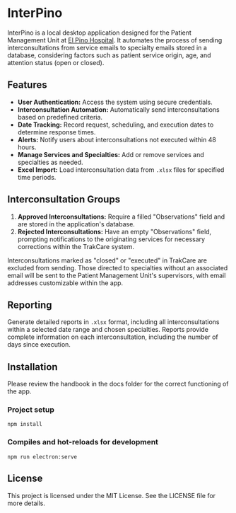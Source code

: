 # InterPino

InterPino is a local desktop application designed for the Patient Management Unit at [El Pino Hospital](https://hospitalelpino.gob.cl/wphep/). It automates the process of sending interconsultations from service emails to specialty emails stored in a database, considering factors such as patient service origin, age, and attention status (open or closed).

## Features

- **User Authentication:** Access the system using secure credentials.
- **Interconsultation Automation:** Automatically send interconsultations based on predefined criteria.
- **Date Tracking:** Record request, scheduling, and execution dates to determine response times.
- **Alerts:** Notify users about interconsultations not executed within 48 hours.
- **Manage Services and Specialties:** Add or remove services and specialties as needed.
- **Excel Import:** Load interconsultation data from `.xlsx` files for specified time periods.

## Interconsultation Groups

1. **Approved Interconsultations:** Require a filled "Observations" field and are stored in the application's database.
2. **Rejected Interconsultations:** Have an empty "Observations" field, prompting notifications to the originating services for necessary corrections within the TrakCare system.

Interconsultations marked as "closed" or "executed" in TrakCare are excluded from sending. Those directed to specialties without an associated email will be sent to the Patient Management Unit's supervisors, with email addresses customizable within the app.

## Reporting

Generate detailed reports in `.xlsx` format, including all interconsultations within a selected date range and chosen specialties. Reports provide complete information on each interconsultation, including the number of days since execution.

## Installation

Please review the handbook in the docs folder for the correct functioning of the app.

### Project setup

```
npm install
```

### Compiles and hot-reloads for development

```
npm run electron:serve
```

## License

This project is licensed under the MIT License. See the LICENSE file for more details.
